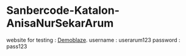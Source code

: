 # Sanbercode-Katalon-AnisaNurSekarArum

website for testing : [Demoblaze](https://www.demoblaze.com).
username : userarum123
password : pass123




